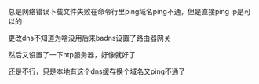 总是网络错误下载文件失败在命令行里ping域名ping不通，但是直接ping ip是可以的

更改dns不知道为啥没用后来badns设置了路由器网关

然后又设置了一下ntp服务器，好像就好了

还是不行，只是本地有这个dns缓存换个域名又ping不通了